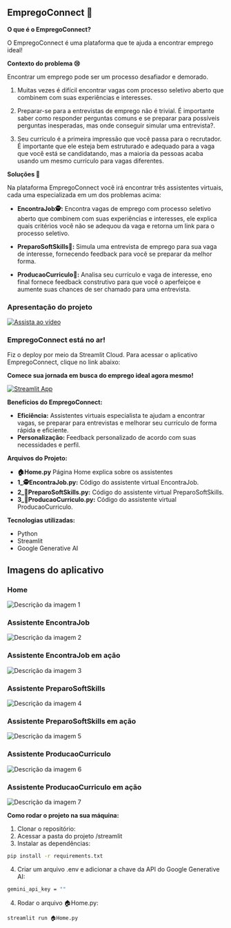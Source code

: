 ## EmpregoConnect 🚀

**O que é o EmpregoConnect?**

O EmpregoConnect é uma plataforma que te ajuda a encontrar emprego ideal!

**Contexto do problema 😢**

Encontrar um emprego pode ser um processo desafiador e demorado. 

1. Muitas vezes é difícil encontrar vagas com processo seletivo aberto que combinem com suas experiências e interesses.

2. Preparar-se para a entrevistas de emprego não é trivial. É importante saber como responder perguntas comuns e se preparar para possíveis perguntas inesperadas, mas onde conseguir simular uma entrevista?.

3. Seu currículo é a primeira impressão que você passa para o recrutador. É importante que ele esteja bem estruturado e adequado para a vaga que você está se candidatando, mas a maioria da pessoas acaba usando um mesmo currículo para vagas diferentes.

**Soluções 🚀**

Na plataforma EmpregoConnect você irá encontrar três assistentes virtuais, cada uma especializada em um dos problemas acima:

* **EncontraJob🕵️:** Encontra vagas de emprego com processo seletivo aberto que combinem com suas experiências e interesses, ele explica quais critérios você não se adequou da vaga e retorna um link para o processo seletivo.

* **PreparoSoftSkills🥋:** Simula uma entrevista de emprego para sua vaga de interesse, fornecendo feedback para você se preparar da melhor forma.

* **ProducaoCurriculo📄:** Analisa seu currículo e vaga de interesse, eno final fornece feedback construtivo para que você o aperfeiçoe e aumente suas chances de ser chamado para uma entrevista.

### Apresentação do projeto 

[![Assista ao vídeo](https://img.youtube.com/vi/SECVGN4Bsgg/0.jpg)](https://www.youtube.com/watch?v=SECVGN4Bsgg)


### EmpregoConnect está no ar!

Fiz o deploy por meio da Streamlit Cloud.
Para acessar o aplicativo EmpregoConnect, clique no link abaixo:

**Comece sua jornada em busca do emprego ideal agora mesmo!**

[![Streamlit App](https://static.streamlit.io/badges/streamlit_badge_black_white.svg)](https://empregoconnect.streamlit.app/)




**Benefícios do EmpregoConnect:**

* **Eficiência:** Assistentes virtuais especialista te ajudam a encontrar vagas, se preparar para entrevistas e melhorar seu currículo de forma rápida e eficiente.
* **Personalização:** Feedback personalizado de acordo com suas necessidades e perfil.


**Arquivos do Projeto:**

* **🏠Home.py** Página Home explica sobre os assistentes
* **1_🕵️EncontraJob.py:** Código do assistente virtual EncontraJob.
* **2_🥋PreparoSoftSkills.py:** Código do assistente virtual PreparoSoftSkills.
* **3_📄ProducaoCurriculo.py:** Código do assistente virtual ProducaoCurriculo.

**Tecnologias utilizadas:**

* Python
* Streamlit
* Google Generative AI


## Imagens do aplicativo 

### Home
![Descrição da imagem 1](home.jpeg)

### Assistente EncontraJob
![Descrição da imagem 2](encontra.jpeg)
### Assistente EncontraJob em ação
![Descrição da imagem 3](encontra_acao.jpeg)

### Assistente PreparoSoftSkills
![Descrição da imagem 4](preparo.jpeg)
### Assistente PreparoSoftSkills em ação
![Descrição da imagem 5](preparo_acao.jpeg)

### Assistente ProducaoCurriculo
![Descrição da imagem 6](cv.jpeg)
### Assistente ProducaoCurriculo em ação
![Descrição da imagem 7](cv_acao.jpeg)

**Como rodar o projeto na sua máquina:**

1. Clonar o repositório:
2. Acessar a pasta do projeto /streamlit
3. Instalar as dependências:
```bash
pip install -r requirements.txt
```
4. Criar um arquivo .env e adicionar a chave da API do Google Generative AI:
```bash
gemini_api_key = ""
```
4. Rodar o arquivo 🏠Home.py:
```bash
streamlit run 🏠Home.py
```



